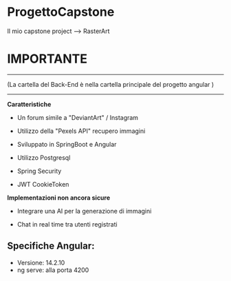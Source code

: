 # ProgettoCapstone

Il mio capstone project --> RasterArt

# IMPORTANTE

---

(La cartella del Back-End è nella cartella principale del progetto angular )

---

**Caratteristiche**

- Un forum simile a "DeviantArt" / Instagram

- Utilizzo della "Pexels API" recupero immagini

- Sviluppato in SpringBoot e Angular

- Utilizzo Postgresql

- Spring Security

- JWT CookieToken

**Implementazioni non ancora sicure**

- Integrare una AI per la generazione di immagini

- Chat in real time tra utenti registrati

## Specifiche Angular:

- Versione: 14.2.10
- ng serve: alla porta 4200
